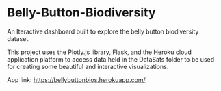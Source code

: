 # Belly-Button-Biodiversity
An Iteractive dashboard built to explore the belly button biodiversity dataset.

This project uses the Plotly.js library, Flask, and the Heroku cloud application platform to access data held in the DataSats folder to be used for creating some beautiful and interactive visualizations. 

App link: https://bellybuttonbios.herokuapp.com/
